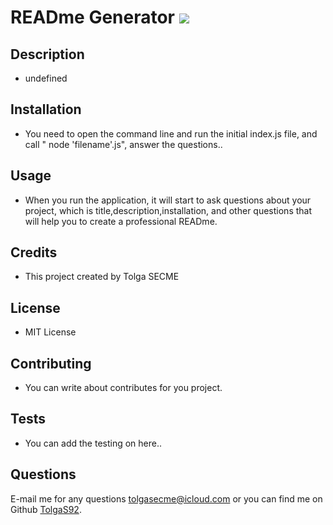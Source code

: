 
# READme Generator <img src="https://img.shields.io/badge/License-MIT License-lightblue.svg">


## Description
- undefined

## Installation
- You need to open the command line and run the initial index.js file, and call " node 'filename'.js", answer the questions..

## Usage
- When you run the application, it will start to ask questions about your project, which is title,description,installation, and other questions that will help you to create a professional READme.

## Credits
- This project created by Tolga SECME

## License
- MIT License

## Contributing
- You can write about contributes for you project.

## Tests
- You can add the testing on here..

## Questions
E-mail me for any questions [tolgasecme@icloud.com](mailto:tolgasecme@icloud.com) or you can find me on Github [TolgaS92](https://github.com/TolgaS92).